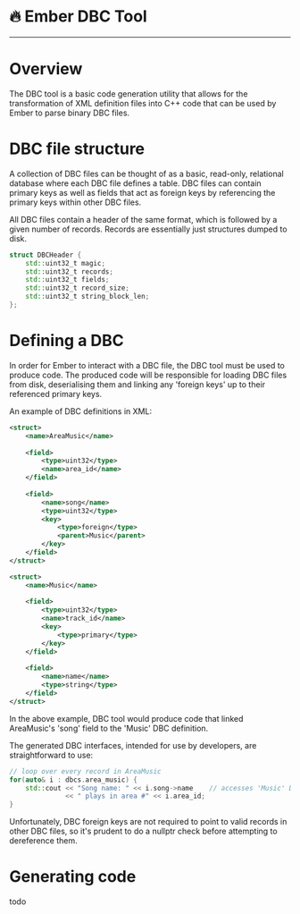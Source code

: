 # 🔥 **Ember DBC Tool**
---

# Overview

The DBC tool is a basic code generation utility that allows for the transformation of XML definition files into C++ code that can be used by Ember to parse binary DBC files.

# DBC file structure

A collection of DBC files can be thought of as a basic, read-only, relational database where each DBC file defines a table. DBC files can contain primary keys as well as fields that act as foreign keys by referencing the primary keys within other DBC files.

All DBC files contain a header of the same format, which is followed by a given number of records. Records are essentially just structures dumped to disk.

```cpp
struct DBCHeader {
	std::uint32_t magic;
	std::uint32_t records;
	std::uint32_t fields;
	std::uint32_t record_size;
	std::uint32_t string_block_len;
};
```

# Defining a DBC

In order for Ember to interact with a DBC file, the DBC tool must be used to produce code. The produced code will be responsible for loading DBC files from disk, deserialising them and linking any 'foreign keys' up to their referenced primary keys.

An example of DBC definitions in XML:
```xml
<struct>
    <name>AreaMusic</name>
    
    <field>
        <type>uint32</type>
        <name>area_id</name>
    </field>
    
    <field>
        <name>song</name>
        <type>uint32</type>
        <key>
	        <type>foreign</type>
            <parent>Music</parent>
        </key>
    </field>
</struct>

<struct>
    <name>Music</name>
    
    <field>
        <type>uint32</type>
        <name>track_id</name>
        <key>
            <type>primary</type>
        </key>
    </field>
    
    <field>
        <name>name</name>
        <type>string</type>
    </field>
</struct>
```

In the above example, DBC tool would produce code that linked AreaMusic's 'song' field to the 'Music' DBC definition. 

The generated DBC interfaces, intended for use by developers, are straightforward to use:

```cpp
// loop over every record in AreaMusic
for(auto& i : dbcs.area_music) {
    std::cout << "Song name: " << i.song->name    // accesses 'Music' DBC record
              << " plays in area #" << i.area_id;
}
```

Unfortunately, DBC foreign keys are not required to point to valid records in other DBC files, so it's prudent to do a nullptr check before attempting to dereference them.

# Generating code
todo
